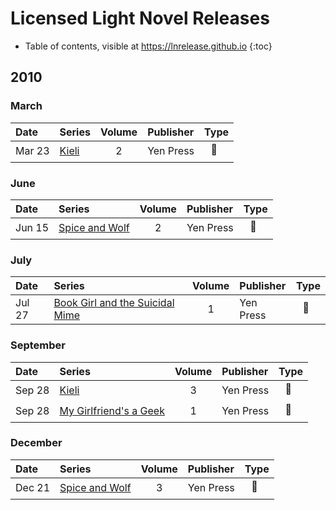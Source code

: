 # Licensed Light Novel Releases

- Table of contents, visible at https://lnrelease.github.io
{:toc}

## 2010

### March

Date|Series|Volume|Publisher|Type|
:---|:---|:---:|:---|---|
Mar 23|[Kieli](https://yenpress.com/titles/9780759529304-kieli-vol-2-light-novel-white-wake-on-the-sand)|2|Yen Press|<span style="visibility: hidden">🖥️</span>📖|

### June

Date|Series|Volume|Publisher|Type|
:---|:---|:---:|:---|---|
Jun 15|[Spice and Wolf](https://yenpress.com/titles/9780759531062-spice-and-wolf-vol-2-light-novel)|2|Yen Press|<span style="visibility: hidden">🖥️</span>📖|

### July

Date|Series|Volume|Publisher|Type|
:---|:---|:---:|:---|---|
Jul 27|[Book Girl and the Suicidal Mime](https://yenpress.com/titles/9780316076906-book-girl-and-the-suicidal-mime-light-novel)|1|Yen Press|<span style="visibility: hidden">🖥️</span>📖|

### September

Date|Series|Volume|Publisher|Type|
:---|:---|:---:|:---|---|
Sep 28|[Kieli](https://yenpress.com/titles/9780759529311-kieli-vol-3-light-novel-prisoners-bound-for-another-planet)|3|Yen Press|<span style="visibility: hidden">🖥️</span>📖|
Sep 28|[My Girlfriend's a Geek](https://yenpress.com/titles/9780759531710-my-girlfriend-s-a-geek-vol-1-light-novel)|1|Yen Press|<span style="visibility: hidden">🖥️</span>📖|

### December

Date|Series|Volume|Publisher|Type|
:---|:---|:---:|:---|---|
Dec 21|[Spice and Wolf](https://yenpress.com/titles/9780759531079-spice-and-wolf-vol-3-light-novel)|3|Yen Press|<span style="visibility: hidden">🖥️</span>📖|
